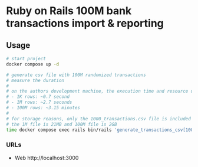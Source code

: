 # Ruby on Rails 100M bank transactions import & reporting

## Usage

```bash
# start project
docker compose up -d

# generate csv file with 100M randomized transactions
# measure the duration
#
# on the authors development machine, the execution time and resource usage was as follows:
# - 1K rows: ~0.7 second
# - 1M rows: ~2.7 seconds
# - 100M rows: ~3.15 minutes
#
# for storage reasons, only the 1000_transactions.csv file is included in this git repository
# the 1M file is 21MB and 100M file is 2GB
time docker compose exec rails bin/rails 'generate_transactions_csv[100000000]'
```

### URLs

- Web http://localhost:3000
